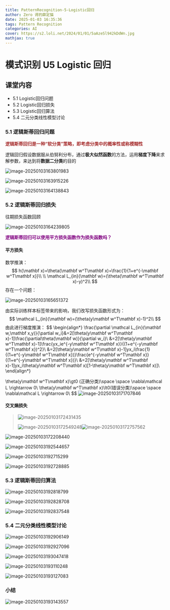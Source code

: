 ```yaml
---
title: PatternRecognition-5-Logistic回归
author: Zero 谔的薛定猫
date: 2025-01-03 16:35:36
tags: Pattern Recognition
categories: AI
cover: https://s2.loli.net/2024/01/01/5aAzeSl942kDdWn.jpg
mathjax: true
---
```


# 模式识别 U5 Logistic 回归

## 课堂内容

* 5.1  Logistic回归问题
* 5.2  Logistic回归损失
* 5.3  Logistic回归算法
* 5.4  二元分类线性模型讨论



### 5.1 逻辑斯蒂回归问题

<font color=brown>**逻辑斯蒂回归是一种“软分类”策略，即考虑分类中的概率性或称模糊性**</font>

逻辑回归假设数据服从伯努利分布，通过**极大似然函数**的方法，运用**梯度下降**来求解参数，来达到将**数据二分类**的目的

![image-20250103163801983](PatternRecognition-5-Logistic回归/image-20250103163801983.png)

![image-20250103163915226](PatternRecognition-5-Logistic回归/image-20250103163915226.png)

![image-20250103164138843](PatternRecognition-5-Logistic回归/image-20250103164138843.png)



### 5.2 逻辑斯蒂回归损失

往期损失函数回顾

![image-20250103164239805](PatternRecognition-5-Logistic回归/image-20250103164239805.png)



<font color=purple>**逻辑斯蒂回归可以使用平方损失函数作为损失函数吗？**</font>

#### 平方损失

数学推演：
$$
h(\mathbf x)=\theta(\mathbf w^T\mathbf x)=\frac{1}{1+e^{-\mathbf w^T\mathbf x}}\\
\\
\mathcal L_{in}(\mathbf w)=(\theta(\mathbf w^T\mathbf x)-y)^2\\
$$
存在一个问题：

![image-20250103165651372](PatternRecognition-5-Logistic回归/image-20250103165651372.png)

由实际训练样本标签带来的影响，我们改写损失函数形式为：
$$
\mathcal L_{in}(\mathbf w)=(\theta(y\mathbf w^T\mathbf x)-1)^2\\
$$
由此进行梯度推演：
$$
\begin{align*}
\frac{\partial \mathcal L_{in}(\mathbf w,\mathbf x,y)}{\partial w_i}&=2[\theta(y\mathbf w^T\mathbf x)-1]\frac{\partial\theta(\mathbf w)}{\partial w_i}\\
&=2[\theta(y\mathbf w^T\mathbf x)-1]\frac{yx_ie^{-y\mathbf w^T\mathbf x}}{(1+e^{-y\mathbf w^T\mathbf x})^2}\\
&=2[\theta(y\mathbf w^T\mathbf x)-1]yx_i\frac{1}{(1+e^{-y\mathbf w^T\mathbf x})}\frac{e^{-y\mathbf w^T\mathbf x}}{(1+e^{-y\mathbf w^T\mathbf x})}\\
&=2[\theta(y\mathbf w^T\mathbf x)-1]yx_i\theta(y\mathbf w^T\mathbf x)[1-\theta(y\mathbf w^T\mathbf x)]\\
\end{align*}

\theta(y\mathbf w^T\mathbf x)\gt0 (正确分类)\space \space \nabla\mathcal L \rightarrow 0\\
\theta(y\mathbf w^T\mathbf x)\lt0(错误分类)\space \space \nabla\mathcal L \rightarrow 0\\
$$
![image-20250103171707846](PatternRecognition-5-Logistic回归/image-20250103171707846.png)



#### 交叉熵损失

>![image-20250103172431435](PatternRecognition-5-Logistic回归/image-20250103172431435.png)
>
>![image-20250103172549248](PatternRecognition-5-Logistic回归/image-20250103172549248.png)![image-20250103172757562](PatternRecognition-5-Logistic回归/image-20250103172757562.png)

![image-20250103172208440](PatternRecognition-5-Logistic回归/image-20250103172208440.png)

![image-20250103192544657](PatternRecognition-5-Logistic回归/image-20250103192544657.png)

![image-20250103192715299](PatternRecognition-5-Logistic回归/image-20250103192715299.png)

![image-20250103192728885](PatternRecognition-5-Logistic回归/image-20250103192728885.png)

### 5.3 逻辑斯蒂回归算法

![image-20250103192818799](PatternRecognition-5-Logistic回归/image-20250103192818799.png)

![image-20250103192828708](PatternRecognition-5-Logistic回归/image-20250103192828708.png)

![image-20250103192837548](PatternRecognition-5-Logistic回归/image-20250103192837548.png)



### 5.4 二元分类线性模型讨论

![image-20250103192906149](PatternRecognition-5-Logistic回归/image-20250103192906149.png)

![image-20250103192927096](PatternRecognition-5-Logistic回归/image-20250103192927096.png)

![image-20250103193047418](PatternRecognition-5-Logistic回归/image-20250103193047418.png)

![image-20250103193110248](PatternRecognition-5-Logistic回归/image-20250103193110248.png)

![image-20250103193127083](PatternRecognition-5-Logistic回归/image-20250103193127083.png)



### 小结

![image-20250103193143557](PatternRecognition-5-Logistic回归/image-20250103193143557.png)
